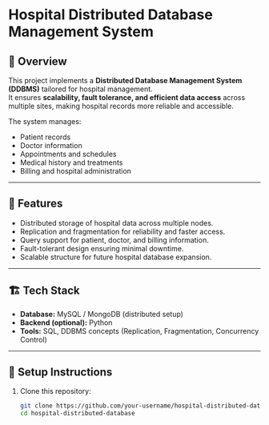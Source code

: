 # Hospital Distributed Database Management System

## 📌 Overview
This project implements a **Distributed Database Management System (DDBMS)** tailored for hospital management.  
It ensures **scalability, fault tolerance, and efficient data access** across multiple sites, making hospital records more reliable and accessible.

The system manages:
- Patient records
- Doctor information
- Appointments and schedules
- Medical history and treatments
- Billing and hospital administration

---

## 🎯 Features
- Distributed storage of hospital data across multiple nodes.
- Replication and fragmentation for reliability and faster access.
- Query support for patient, doctor, and billing information.
- Fault-tolerant design ensuring minimal downtime.
- Scalable structure for future hospital database expansion.

---

## 🏗️ Tech Stack
- **Database:** MySQL / MongoDB (distributed setup)
- **Backend (optional):** Python
- **Tools:** SQL, DDBMS concepts (Replication, Fragmentation, Concurrency Control)

---

## 🚀 Setup Instructions
1. Clone this repository:
   ```bash
   git clone https://github.com/your-username/hospital-distributed-database.git
   cd hospital-distributed-database

